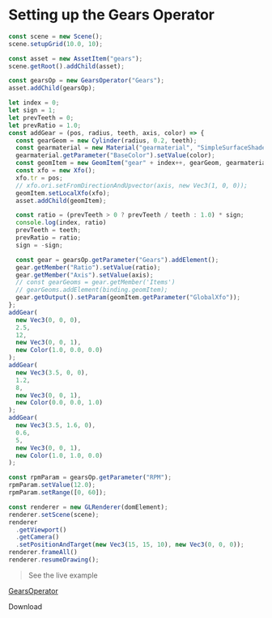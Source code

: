 # Setting up the Gears Operator


```javascript
const scene = new Scene();
scene.setupGrid(10.0, 10);

const asset = new AssetItem("gears");
scene.getRoot().addChild(asset);

const gearsOp = new GearsOperator("Gears");
asset.addChild(gearsOp);

let index = 0;
let sign = 1;
let prevTeeth = 0;
let prevRatio = 1.0;
const addGear = (pos, radius, teeth, axis, color) => {
  const gearGeom = new Cylinder(radius, 0.2, teeth);
  const gearmaterial = new Material("gearmaterial", "SimpleSurfaceShader");
  gearmaterial.getParameter("BaseColor").setValue(color);
  const geomItem = new GeomItem("gear" + index++, gearGeom, gearmaterial);
  const xfo = new Xfo();
  xfo.tr = pos;
  // xfo.ori.setFromDirectionAndUpvector(axis, new Vec3(1, 0, 0));
  geomItem.setLocalXfo(xfo);
  asset.addChild(geomItem);

  const ratio = (prevTeeth > 0 ? prevTeeth / teeth : 1.0) * sign;
  console.log(index, ratio)
  prevTeeth = teeth;
  prevRatio = ratio;
  sign = -sign;

  const gear = gearsOp.getParameter("Gears").addElement();
  gear.getMember("Ratio").setValue(ratio);
  gear.getMember("Axis").setValue(axis);
  // const gearGeoms = gear.getMember('Items')
  // gearGeoms.addElement(binding.geomItem);
  gear.getOutput().setParam(geomItem.getParameter("GlobalXfo"));
};
addGear(
  new Vec3(0, 0, 0),
  2.5,
  12,
  new Vec3(0, 0, 1),
  new Color(1.0, 0.0, 0.0)
);
addGear(
  new Vec3(3.5, 0, 0),
  1.2,
  8,
  new Vec3(0, 0, 1),
  new Color(0.0, 0.0, 1.0)
);
addGear(
  new Vec3(3.5, 1.6, 0),
  0.6,
  5,
  new Vec3(0, 0, 1),
  new Color(1.0, 1.0, 0.0)
);

const rpmParam = gearsOp.getParameter("RPM");
rpmParam.setValue(12.0);
rpmParam.setRange([0, 60]);

const renderer = new GLRenderer(domElement);
renderer.setScene(scene);
renderer
  .getViewport()
  .getCamera()
  .setPositionAndTarget(new Vec3(15, 15, 10), new Vec3(0, 0, 0));
renderer.frameAll()
renderer.resumeDrawing();
```



> See the live example

[GearsOperator](./GearsOperator.html ':include :type=iframe width=100% height=800px')

<div class="download-section">
  <a class="download-btn" title="Download"
    onClick="downloadTutorial('gears-operator.zip', ['./tutorials/GearsOperator.html'])" download>
    Download
  </a>
</div>
<br>


